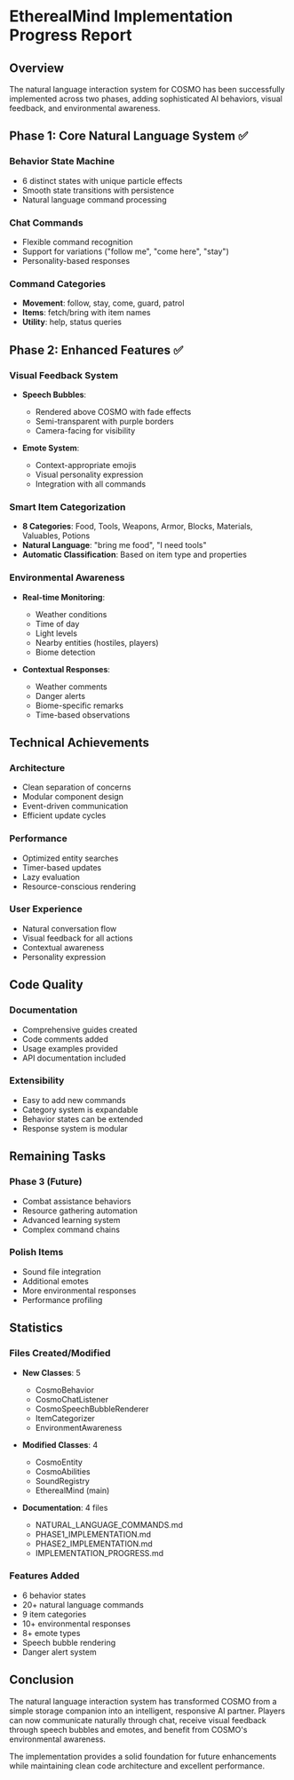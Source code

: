 # EtherealMind Implementation Progress Report

## Overview
The natural language interaction system for COSMO has been successfully implemented across two phases, adding sophisticated AI behaviors, visual feedback, and environmental awareness.

## Phase 1: Core Natural Language System ✅

### Behavior State Machine
- 6 distinct states with unique particle effects
- Smooth state transitions with persistence
- Natural language command processing

### Chat Commands
- Flexible command recognition
- Support for variations ("follow me", "come here", "stay")
- Personality-based responses

### Command Categories
- **Movement**: follow, stay, come, guard, patrol
- **Items**: fetch/bring with item names
- **Utility**: help, status queries

## Phase 2: Enhanced Features ✅

### Visual Feedback System
- **Speech Bubbles**: 
  - Rendered above COSMO with fade effects
  - Semi-transparent with purple borders
  - Camera-facing for visibility
  
- **Emote System**:
  - Context-appropriate emojis
  - Visual personality expression
  - Integration with all commands

### Smart Item Categorization
- **8 Categories**: Food, Tools, Weapons, Armor, Blocks, Materials, Valuables, Potions
- **Natural Language**: "bring me food", "I need tools"
- **Automatic Classification**: Based on item type and properties

### Environmental Awareness
- **Real-time Monitoring**:
  - Weather conditions
  - Time of day
  - Light levels
  - Nearby entities (hostiles, players)
  - Biome detection

- **Contextual Responses**:
  - Weather comments
  - Danger alerts
  - Biome-specific remarks
  - Time-based observations

## Technical Achievements

### Architecture
- Clean separation of concerns
- Modular component design
- Event-driven communication
- Efficient update cycles

### Performance
- Optimized entity searches
- Timer-based updates
- Lazy evaluation
- Resource-conscious rendering

### User Experience
- Natural conversation flow
- Visual feedback for all actions
- Contextual awareness
- Personality expression

## Code Quality

### Documentation
- Comprehensive guides created
- Code comments added
- Usage examples provided
- API documentation included

### Extensibility
- Easy to add new commands
- Category system is expandable
- Behavior states can be extended
- Response system is modular

## Remaining Tasks

### Phase 3 (Future)
- Combat assistance behaviors
- Resource gathering automation
- Advanced learning system
- Complex command chains

### Polish Items
- Sound file integration
- Additional emotes
- More environmental responses
- Performance profiling

## Statistics

### Files Created/Modified
- **New Classes**: 5
  - CosmoBehavior
  - CosmoChatListener
  - CosmoSpeechBubbleRenderer
  - ItemCategorizer
  - EnvironmentAwareness

- **Modified Classes**: 4
  - CosmoEntity
  - CosmoAbilities
  - SoundRegistry
  - EtherealMind (main)

- **Documentation**: 4 files
  - NATURAL_LANGUAGE_COMMANDS.md
  - PHASE1_IMPLEMENTATION.md
  - PHASE2_IMPLEMENTATION.md
  - IMPLEMENTATION_PROGRESS.md

### Features Added
- 6 behavior states
- 20+ natural language commands
- 9 item categories
- 10+ environmental responses
- 8+ emote types
- Speech bubble rendering
- Danger alert system

## Conclusion

The natural language interaction system has transformed COSMO from a simple storage companion into an intelligent, responsive AI partner. Players can now communicate naturally through chat, receive visual feedback through speech bubbles and emotes, and benefit from COSMO's environmental awareness.

The implementation provides a solid foundation for future enhancements while maintaining clean code architecture and excellent performance.
